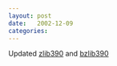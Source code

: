 ```yaml
---
layout: post
date:   2002-12-09
categories:
---
```

Updated <a href="asm/zlib390">zlib390</a> and <a href="asm/bzlib390">bzlib390</a>
